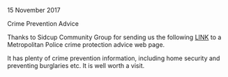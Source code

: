15 November 2017

Crime Prevention Advice

Thanks to Sidcup Community Group for sending us the following [LINK](https://www.met.police.uk/crime-prevention/) to a Metropolitan Police crime protection advice web page.

It has plenty of crime prevention information, including home security and preventing burglaries etc. It is well worth a visit.
